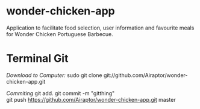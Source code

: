# wonder-chicken-app
Application to facilitate food selection, user information and favourite meals for Wonder Chicken Portuguese Barbecue.

# Terminal Git
*Download to Computer:* sudo git clone git://github.com/Airaptor/wonder-chicken-app.git

*Commiting*
git add.
git commit -m "gitthing"   
git push https://github.com/Airaptor/wonder-chicken-app.git master

